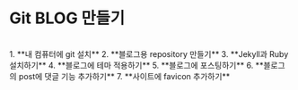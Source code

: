 # Git BLOG 만들기
<br/>
1. **내 컴퓨터에 git 설치**
2. **블로그용 repository 만들기**
3. **Jekyll과 Ruby 설치하기**
4. **블로그에 테마 적용하기**
5. **블로그에 포스팅하기**
6. **블로그의 post에 댓글 기능 추가하기**
7. **사이트에 favicon 추가하기**
